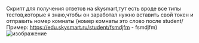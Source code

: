 Скрипт для получения ответов на skysmart,тут есть вроде все типы тестов,которые я знаю,чтобы он заработал нужно вставить свой токен и отправить номер комнаты 
(номер комнаты это слово после student/ Пример: https://edu.skysmart.ru/student/fsmdjfm - fsmdjfm)
![изображение](https://user-images.githubusercontent.com/43171120/149659855-ec775a90-e256-413c-8f39-74fa7e7c30b0.png)
